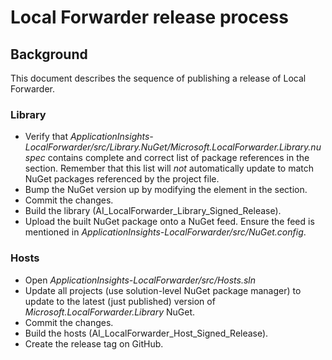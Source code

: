 # Local Forwarder release process

## Background
This document describes the sequence of publishing a release of Local Forwarder.

### Library
* Verify that *ApplicationInsights-LocalForwarder/src/Library.NuGet/Microsoft.LocalForwarder.Library.nuspec* contains complete and correct list of package references in the *<dependencies/>* section. Remember that this list will *not* automatically update to match NuGet packages referenced by the project file.
* Bump the NuGet version up by modifying the *<version/>* element in the *<metadata/>* section.
* Commit the changes.
* Build the library (AI_LocalForwarder_Library_Signed_Release).
* Upload the built NuGet package onto a NuGet feed. Ensure the feed is mentioned in *ApplicationInsights-LocalForwarder/src/NuGet.config*.

### Hosts
* Open *ApplicationInsights-LocalForwarder/src/Hosts.sln*
* Update all projects (use solution-level NuGet package manager) to update to the latest (just published) version of *Microsoft.LocalForwarder.Library* NuGet.
* Commit the changes.
* Build the hosts (AI_LocalForwarder_Host_Signed_Release).
* Create the release tag on GitHub.

